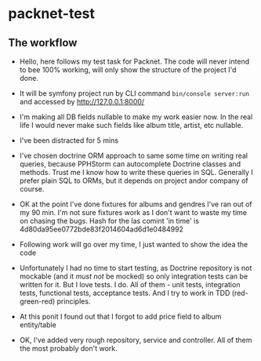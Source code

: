 # packnet-test

## The workflow

* Hello, here follows my test task for Packnet. The code will never intend to bee 100% working, 
will only show the structure of the project I'd done.

* It will be symfony project run by CLI command `bin/console server:run` and accessed by http://127.0.0.1:8000/

* I'm making all DB fields nullable to make my work easier now. 
In the real life I would never make such fields like album title, artist, etc nullable.

* I've been distracted for 5 mins

* I've chosen doctrine ORM approach to same some time on writing real queries, 
because PPHStorm can autocomplete Doctrine classes and methods. 
Trust me I know how to write these queries in SQL.
Generally I prefer plain SQL to ORMs, but it depends on project andor company of course.


* OK at the point I've done fixtures for albums and gendres I've ran out of my 90 min. 
I'm not sure fixtures work as I don't want to waste my time on chasing the bugs. 
Hash for the las comint 'in time' is 4d80da95ee0772bde83f2014604ad6d1e0484992

* Following work will go over my time, I just wanted to show the idea the code

* Unfortunately I had no time to start testing, as Doctrine repository is not mockable (and it *must not* be mocked)
so only integration tests can be written for it. But I love tests. I do. 
All of them - unit tests, integration tests, functional tests, acceptance tests.
And I try to work in TDD (red-green-red) principles.

* At this ponit I found out that I forgot to add price field to album entity/table

* OK, I've added very rough repository, service and controller. All of them the most probably don't work. 